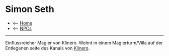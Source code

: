 # Simon Seth

- <-- [Home](../index.md)
- <-- [NPCs](index.md)

---

Einflussreicher Magier von Klinero. Wohnt in einem Magierturm/Villa auf der Entlegenen seite des Kanals von [Klinero](../places/klinero.md).